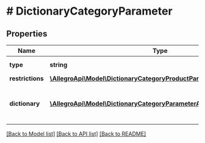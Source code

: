 # # DictionaryCategoryParameter

## Properties

Name | Type | Description | Notes
------------ | ------------- | ------------- | -------------
**type** | **string** |  | [default to 'dictionary']
**restrictions** | [**\AllegroApi\Model\DictionaryCategoryProductParameterAllOfRestrictions**](DictionaryCategoryProductParameterAllOfRestrictions.md) |  | [optional]
**dictionary** | [**\AllegroApi\Model\DictionaryCategoryParameterAllOfDictionary[]**](DictionaryCategoryParameterAllOfDictionary.md) | Defines the values accepted for this parameter. | [optional]

[[Back to Model list]](../../README.md#models) [[Back to API list]](../../README.md#endpoints) [[Back to README]](../../README.md)
